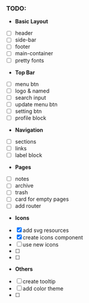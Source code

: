 ### TODO:

- **Basic Layout** 
-[ ] header
-[ ] side-bar
-[ ] footer
-[ ] main-container
-[ ] pretty fonts
- **Top Bar**
-[ ] menu btn
-[ ] logo & named
-[ ] search input
-[ ] update menu btn
-[ ] setting btn
-[ ] profile block
- **Navigation**
-[ ] sections
-[ ] links
-[ ] label block
- **Pages**
-[ ] notes
-[ ] archive
-[ ] trash
-[ ] card for empty pages
-[ ] add router
- **Icons**
-[X] add svg resources
-[X] create icons component
-[ ] use new icons
-[ ] 
-[ ] 
- **Others**
-[ ] create tooltip
-[ ] add color theme
-[ ] 
